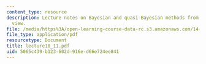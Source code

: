 ```yaml
---
content_type: resource
description: Lecture notes on Bayesian and quasi-Bayesian methods from a classical
  view.
file: /media/https%3A/open-learning-course-data-rc.s3.amazonaws.com/14-385-nonlinear-econometric-analysis-fall-2007/5065c439b123602d916ed66e724ee841_lecture10_11.pdf
file_type: application/pdf
resourcetype: Document
title: lecture10_11.pdf
uid: 5065c439-b123-602d-916e-d66e724ee841
---
```

